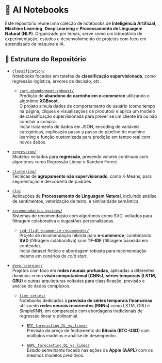 # 🧠 AI Notebooks

Este repositório reúne uma coleção de notebooks de **Inteligência Artificial**, **Machine Learning**, **Deep Learning** e **Processamento de Linguagem Natural (NLP)**. Organizado por temas, serve como um laboratório de experimentação, estudos e desenvolvimento de projetos com foco em aprendizado de máquina e IA.

## 📁 Estrutura do Repositório

- [`classification/`](classification/)  
  Notebooks focados em tarefas de **classificação supervisionada**, como regressão logística, árvores de decisão, etc.

  - [`cart-abandonment-xgboost/`](classification/cart-abandonment-xgboost/)  
    Predição de **abandono de carrinho em e-commerce** utilizando o algoritmo **XGBoost**.  
    O projeto simula dados de comportamento do usuário (como tempo na página, cliques e visualizações de produtos) e aplica um modelo de classificação supervisionada para prever se um cliente irá ou não concluir a compra.  
    Inclui tratamento de dados em JSON, encoding de variáveis categóricas, explicação passo a passo do pipeline de machine learning e função customizada para predição em tempo real com novos dados.
    
- [`regression/`](regression/)  
  Modelos voltados para **regressão**, prevendo valores contínuos com algoritmos como Regressão Linear e Random Forest.

- [`clustering/`](clustering/)  
  Técnicas de **agrupamento não supervisionado**, como K-Means, para segmentação e descoberta de padrões.

- [`nlp/`](nlp/)  
  Aplicações de **Processamento de Linguagem Natural**, incluindo análise de sentimentos, vetorização de texto, e similaridade semântica.

- [`recommendation-systems/`](recommendation-systems/)  
  Sistemas de recomendação com algoritmos como SVD, voltados para filtragem colaborativa e sugestões personalizadas.

  - [`svd-tfidf-ecommerce-recommender/`](recommendation-systems/svd-tfidf-ecommerce-recommender/)  
    Projeto de recomendação híbrida para **e-commerce**, combinando **SVD** (filtragem colaborativa) com **TF-IDF** (filtragem baseada em conteúdo).  
    Inclui dataset fictício e abordagem robusta para recomendação mesmo em cenários de _cold start_.

- [`deep-learning/`](deep-learning/)  
  Projetos com foco em **redes neurais profundas**, aplicadas a diferentes domínios como **visão computacional (CNNs)**, **séries temporais (LSTM, GRU)** e outras arquiteturas voltadas para classificação, previsão e análise de dados complexos.
  - [`time-series/`](deep-learning/time-series/)  
    Notebooks dedicados à **previsão de séries temporais financeiras** utilizando **redes neurais recorrentes (RNNs)** como LSTM, GRU e SimpleRNN, em comparação com abordagens tradicionais de regressão linear e polinomial.  
    - [`BTC_forecasting_DL_vs_linear`](deep-learning/time-series/BTC_forecasting_DL_vs_linear.ipynb)  
      Previsão do preço de fechamento do **Bitcoin (BTC-USD)** com múltiplos modelos e análise de desempenho.
    
    - [`AAPL_forecasting_DL_vs_linear`](deep-learning/time-series/AAPL_forecasting_DL_vs_linear.ipynb)  
      Estudo semelhante focado nas ações da **Apple (AAPL)** com os mesmos modelos preditivos.
